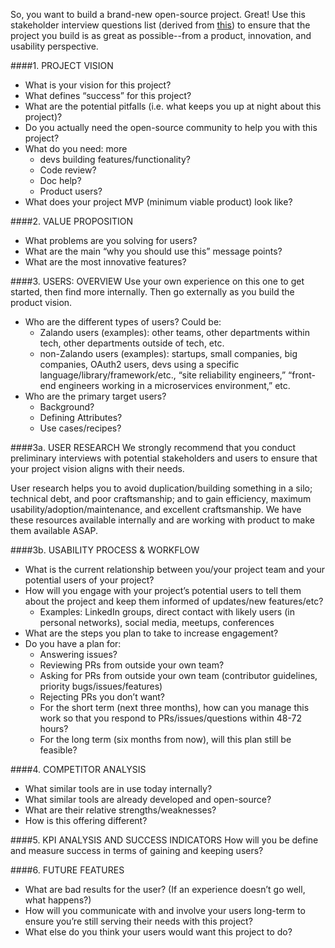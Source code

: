 So, you want to build a brand-new open-source project. Great! Use this stakeholder interview questions list (derived from [this](http://www.uxapprentice.com/resources/stakeholder-interview-template/)) to ensure that the project you build is as great as possible--from a product, innovation, and usability perspective.

####1. PROJECT VISION
- What is your vision for this project?
- What defines “success” for this project?
- What are the potential pitfalls (i.e. what keeps you up at night about this project)?
- Do you actually need the open-source community to help you with this project?
- What do you need: more 
  - devs building features/functionality? 
  - Code review? 
  - Doc help? 
  - Product users? 
- What does your project MVP (minimum viable product) look like?

####2. VALUE PROPOSITION
- What problems are you solving for users? 
- What are the main “why you should use this” message points?
- What are the most innovative features?

####3. USERS: OVERVIEW
Use your own experience on this one to get started, then find more internally. Then go externally as you build the product vision.
- Who are the different types of users? Could be: 
  - Zalando users (examples): other teams, other departments within tech, other departments outside of tech, etc.
  - non-Zalando users (examples): startups, small companies, big companies, OAuth2 users, devs using a specific language/library/framework/etc., “site reliability engineers,” “front-end engineers working in a microservices environment,” etc. 
- Who are the primary target users?
  - Background?
  - Defining Attributes?
  - Use cases/recipes? 
 
####3a. USER RESEARCH
We strongly recommend that you conduct preliminary interviews with potential stakeholders and users to ensure that your project vision aligns with their needs. 

User research helps you to avoid duplication/building something in a silo; technical debt, and poor craftsmanship; and to gain efficiency, maximum usability/adoption/maintenance, and excellent craftsmanship. We have these resources available internally and are working with product to make them available ASAP.

####3b. USABILITY PROCESS & WORKFLOW  
- What is the current relationship between you/your project team and your potential users of your project?
- How will you engage with your project’s potential users to tell them about the project and keep them informed of updates/new features/etc? 
  - Examples: LinkedIn groups, direct contact with likely users (in personal networks), social media, meetups, conferences 
- What are the steps you plan to take to increase engagement?
- Do you have a plan for:
  - Answering issues?
  - Reviewing PRs from outside your own team?
  - Asking for PRs from outside your own team (contributor guidelines, priority bugs/issues/features)
  - Rejecting PRs you don’t want?
  - For the short term (next three months), how can you manage this work so that you respond to PRs/issues/questions within 48-72 hours?
  - For the long term (six months from now), will this plan still be feasible? 

####4. COMPETITOR ANALYSIS
- What similar tools are in use today internally?
- What similar tools are already developed and open-source?
- What are their relative strengths/weaknesses?
- How is this offering different?

####5. KPI ANALYSIS AND SUCCESS INDICATORS
How will you be define and measure success in terms of gaining and keeping users?  

####6. FUTURE FEATURES
- What are bad results for the user? (If an experience doesn’t go well, what happens?)
- How will you communicate with and involve your users long-term to ensure you’re still serving their needs with this project?
- What else do you think your users would want this project to do?
